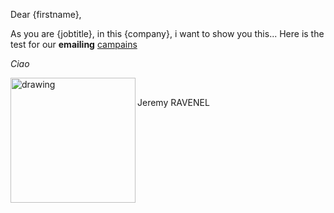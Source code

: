 Dear {firstname}, 


As you are {jobtitle}, in this {company}, i want to show you this...
Here is the test for our **emailing** [campains](https://www.deepl.com/en/docs-api/) 


*Ciao*

<img src="https://cashstory.com/_nuxt/img/31c532f.png" alt="drawing" width="200" align='left'/><br>

Jeremy RAVENEL

